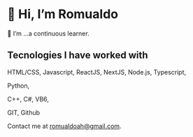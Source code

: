 # 👋 Hi, I’m Romualdo

🌱 I’m ...a continuous learner.

## Tecnologies I have worked with

 HTML/CSS, 
 Javascript,
 ReactJS,
 NextJS,
 Node.js,
 Typescript,
 
 Python, 
 
 C++,
 C#,
 VB6,
 
 GIT,
 Github 
 

Contact me at romualdoah@gmail.com.
